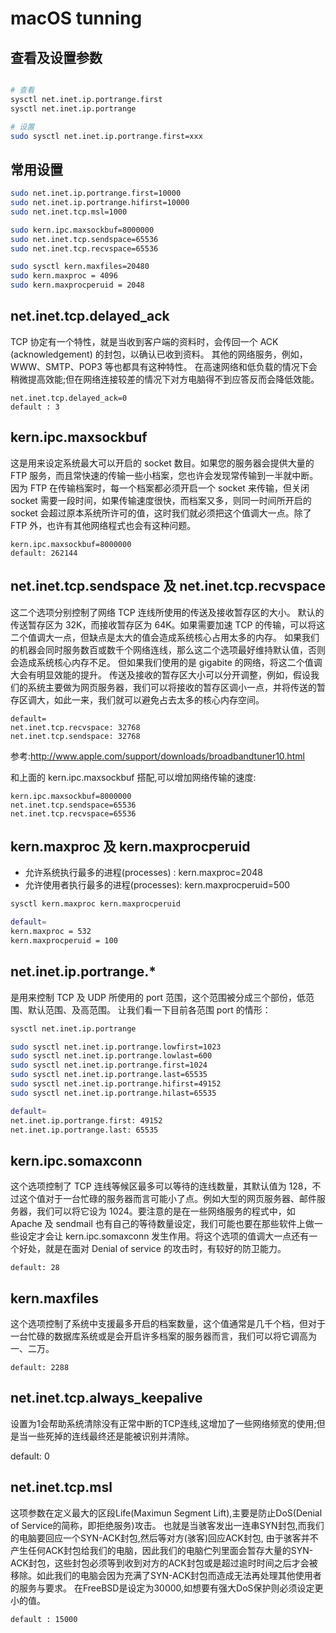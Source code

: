 <!---
markmeta_author: wongoo
markmeta_date: 2019-07-17
markmeta_title: macOS tunning
markmeta_categories: perferences
markmeta_tags: tunning
-->

# macOS tunning

## 查看及设置参数

```bash

# 查看
sysctl net.inet.ip.portrange.first
sysctl net.inet.ip.portrange

# 设置
sudo sysctl net.inet.ip.portrange.first=xxx
```

## 常用设置

```bash
sudo net.inet.ip.portrange.first=10000
sudo net.inet.ip.portrange.hifirst=10000
sudo net.inet.tcp.msl=1000

sudo kern.ipc.maxsockbuf=8000000
sudo net.inet.tcp.sendspace=65536
sudo net.inet.tcp.recvspace=65536

sudo sysctl kern.maxfiles=20480
sudo kern.maxproc = 4096
sudo kern.maxprocperuid = 2048
```

## net.inet.tcp.delayed_ack
TCP 协定有一个特性，就是当收到客户端的资料时，会传回一个 ACK (acknowledgement) 的封包，以确认已收到资料。
其他的网络服务，例如，WWW、SMTP、POP3 等也都具有这种特性。
在高速网络和低负载的情况下会稍微提高效能;但在网络连接较差的情况下对方电脑得不到应答反而会降低效能。
```
net.inet.tcp.delayed_ack=0
default : 3
```

## kern.ipc.maxsockbuf
这是用来设定系统最大可以开启的 socket 数目。如果您的服务器会提供大量的 FTP 服务，而且常快速的传输一些小档案，您也许会发现常传输到一半就中断。因为 FTP 在传输档案时，每一个档案都必须开启一个 socket 来传输，但关闭 socket 需要一段时间，如果传输速度很快，而档案又多，则同一时间所开启的 socket 会超过原本系统所许可的值，这时我们就必须把这个值调大一点。除了 FTP 外，也许有其他网络程式也会有这种问题。
```
kern.ipc.maxsockbuf=8000000
default: 262144
```

## net.inet.tcp.sendspace 及 net.inet.tcp.recvspace
这二个选项分别控制了网络 TCP 连线所使用的传送及接收暂存区的大小。
默认的传送暂存区为 32K，而接收暂存区为 64K。如果需要加速 TCP 的传输，可以将这二个值调大一点，但缺点是太大的值会造成系统核心占用太多的内存。
如果我们的机器会同时服务数百或数千个网络连线，那么这二个选项最好维持默认值，否则会造成系统核心内存不足。
但如果我们使用的是 gigabite 的网络，将这二个值调大会有明显效能的提升。
传送及接收的暂存区大小可以分开调整，例如，假设我们的系统主要做为网页服务器，我们可以将接收的暂存区调小一点，并将传送的暂存区调大，如此一来，我们就可以避免占去太多的核心内存空间。
```
default=
net.inet.tcp.recvspace: 32768
net.inet.tcp.sendspace: 32768
```

参考:http://www.apple.com/support/downloads/broadbandtuner10.html

和上面的 kern.ipc.maxsockbuf 搭配,可以增加网络传输的速度:
```
kern.ipc.maxsockbuf=8000000
net.inet.tcp.sendspace=65536
net.inet.tcp.recvspace=65536
```

## kern.maxproc 及 kern.maxprocperuid
- 允许系统执行最多的进程(processes) : kern.maxproc=2048
- 允许使用者执行最多的进程(processes): kern.maxprocperuid=500

```bash
sysctl kern.maxproc kern.maxprocperuid

default=
kern.maxproc = 532
kern.maxprocperuid = 100
```

## net.inet.ip.portrange.* 
是用来控制 TCP 及 UDP 所使用的 port 范围，这个范围被分成三个部份，低范围、默认范围、及高范围。
让我们看一下目前各范围 port 的情形：

```bash
sysctl net.inet.ip.portrange

sudo sysctl net.inet.ip.portrange.lowfirst=1023
sudo sysctl net.inet.ip.portrange.lowlast=600
sudo sysctl net.inet.ip.portrange.first=1024
sudo sysctl net.inet.ip.portrange.last=65535
sudo sysctl net.inet.ip.portrange.hifirst=49152
sudo sysctl net.inet.ip.portrange.hilast=65535

default=
net.inet.ip.portrange.first: 49152
net.inet.ip.portrange.last: 65535
```

## kern.ipc.somaxconn
这个选项控制了 TCP 连线等候区最多可以等待的连线数量，其默认值为 128，不过这个值对于一台忙碌的服务器而言可能小了点。例如大型的网页服务器、邮件服务器，我们可以将它设为 1024。要注意的是在一些网络服务的程式中，如 Apache 及 sendmail 也有自己的等待数量设定，我们可能也要在那些软件上做一些设定才会让 kern.ipc.somaxconn 发生作用。将这个选项的值调大一点还有一个好处，就是在面对 Denial of service 的攻击时，有较好的防卫能力。
```
default: 28
```

## kern.maxfiles
这个选项控制了系统中支援最多开启的档案数量，这个值通常是几千个档，但对于一台忙碌的数据库系统或是会开启许多档案的服务器而言，我们可以将它调高为一、二万。
```
default: 2288
```

## net.inet.tcp.always_keepalive
设置为1会帮助系统清除没有正常中断的TCP连线,这增加了一些网络频宽的使用;但是当一些死掉的连线最终还是能被识别并清除。

default: 0

## net.inet.tcp.msl
这项参数在定义最大的区段Life(Maximun Segment Lift),主要是防止DoS(Denial of Service的简称，即拒绝服务)攻击。
也就是当骇客发出一连串SYN封包,而我们的电脑要回应一个SYN-ACK封包,然后等对方(骇客)回应ACK封包,
由于骇客并不产生任何ACK封包给我们的电脑，因此我们的电脑伫列里面会暂存大量的SYN-ACK封包，这些封包必须等到收到对方的ACK封包或是超过逾时时间之后才会被移除。如此我们的电脑会因为充满了SYN-ACK封包而造成无法再处理其他使用者的服务与要求。
在FreeBSD是设定为30000,如想要有强大DoS保护则必须设定更小的值。

```
default : 15000
```

